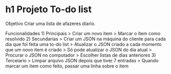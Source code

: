 # h1 Projeto To-do list

Objetivo
    Criar uma lista de afazeres diario.

Funcionalidades
    1) Principais
        > Criar um novo item
        > Marcar o item como resolvido
    2) Secundarias
        > Criar um JSON na máquina do cliente para cada dia que foi feita uma to-do list
        > Atualizar o JSON criado a cada momento que um novo item é criado
            > Só pode atualizar o JSON do dia atual
        > Procurar o JSON no computador
        > Escolher listas de dias anteriores
    3) Terceiario
        > Limpar arquivo JSON depois que tiver 7 entradas
        > Quando marcar um item como feito, passar uma linha sobre o item
